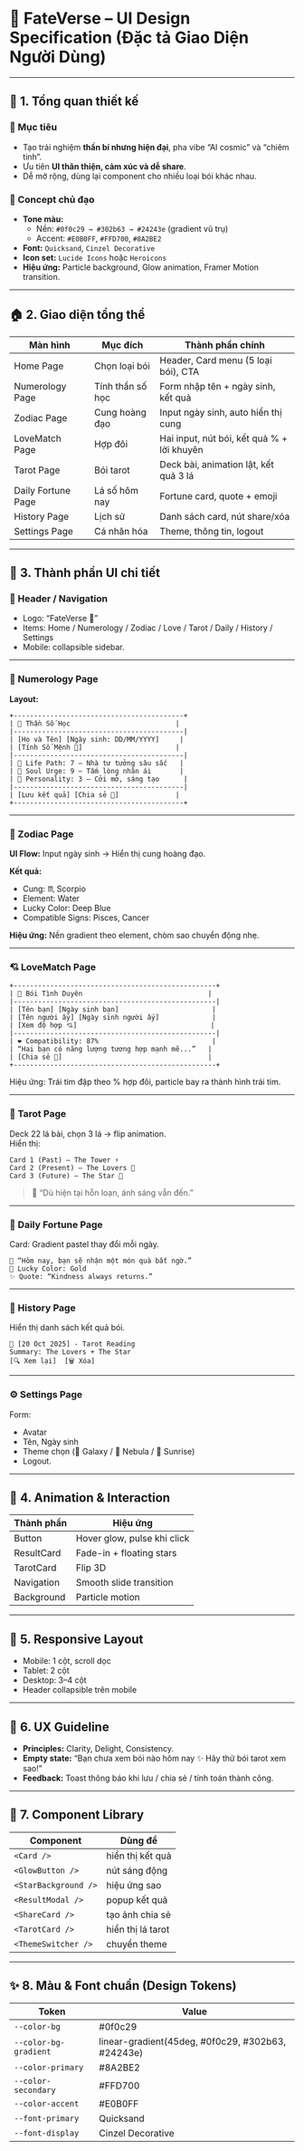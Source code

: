 # 🎨 FateVerse – UI Design Specification (Đặc tả Giao Diện Người Dùng)

---

## 🌌 1. Tổng quan thiết kế

### 🎯 Mục tiêu
- Tạo trải nghiệm **thần bí nhưng hiện đại**, pha vibe “AI cosmic” và “chiêm tinh”.
- Ưu tiên **UI thân thiện, cảm xúc và dễ share**.
- Dễ mở rộng, dùng lại component cho nhiều loại bói khác nhau.

### 💎 Concept chủ đạo
- **Tone màu:**  
  - Nền: `#0f0c29 → #302b63 → #24243e` (gradient vũ trụ)  
  - Accent: `#E0B0FF`, `#FFD700`, `#8A2BE2`
- **Font:** `Quicksand`, `Cinzel Decorative`
- **Icon set:** `Lucide Icons` hoặc `Heroicons`
- **Hiệu ứng:** Particle background, Glow animation, Framer Motion transition.

---

## 🏠 2. Giao diện tổng thể

| Màn hình | Mục đích | Thành phần chính |
|-----------|-----------|------------------|
| Home Page | Chọn loại bói | Header, Card menu (5 loại bói), CTA |
| Numerology Page | Tính thần số học | Form nhập tên + ngày sinh, kết quả |
| Zodiac Page | Cung hoàng đạo | Input ngày sinh, auto hiển thị cung |
| LoveMatch Page | Hợp đôi | Hai input, nút bói, kết quả % + lời khuyên |
| Tarot Page | Bói tarot | Deck bài, animation lật, kết quả 3 lá |
| Daily Fortune Page | Lá số hôm nay | Fortune card, quote + emoji |
| History Page | Lịch sử | Danh sách card, nút share/xóa |
| Settings Page | Cá nhân hóa | Theme, thông tin, logout |

---

## 🧩 3. Thành phần UI chi tiết

### 🧿 Header / Navigation
- Logo: “FateVerse 🔮”
- Items: Home / Numerology / Zodiac / Love / Tarot / Daily / History / Settings
- Mobile: collapsible sidebar.

---

### 🧮 Numerology Page
**Layout:**
```
+------------------------------------------+
| 🔢 Thần Số Học                          |
|------------------------------------------|
| [Họ và Tên] [Ngày sinh: DD/MM/YYYY]     |
| [Tính Số Mệnh 🔮]                       |
|------------------------------------------|
| 🌟 Life Path: 7 – Nhà tư tưởng sâu sắc   |
| 💬 Soul Urge: 9 – Tấm lòng nhân ái       |
| 🧭 Personality: 3 – Cởi mở, sáng tạo      |
|------------------------------------------|
| [Lưu kết quả] [Chia sẻ 🌠]              |
+------------------------------------------+
```

---

### 🌙 Zodiac Page
**UI Flow:** Input ngày sinh → Hiển thị cung hoàng đạo.

**Kết quả:**  
- Cung: ♏ Scorpio  
- Element: Water  
- Lucky Color: Deep Blue  
- Compatible Signs: Pisces, Cancer

**Hiệu ứng:** Nền gradient theo element, chòm sao chuyển động nhẹ.

---

### 💘 LoveMatch Page
```
+--------------------------------------------------+
| 💞 Bói Tình Duyên                               |
|--------------------------------------------------|
| [Tên bạn] [Ngày sinh bạn]                       |
| [Tên người ấy] [Ngày sinh người ấy]             |
| [Xem độ hợp 💘]                                 |
|--------------------------------------------------|
| ❤️ Compatibility: 87%                            |
| “Hai bạn có năng lượng tương hợp mạnh mẽ...”   |
| [Chia sẻ 💌]                                    |
+--------------------------------------------------+
```

Hiệu ứng: Trái tim đập theo % hợp đôi, particle bay ra thành hình trái tim.

---

### 🔮 Tarot Page
Deck 22 lá bài, chọn 3 lá → flip animation.  
Hiển thị:
```
Card 1 (Past) – The Tower ⚡  
Card 2 (Present) – The Lovers 💞  
Card 3 (Future) – The Star 🌟
```
> 💬 “Dù hiện tại hỗn loạn, ánh sáng vẫn đến.”

---

### 🌈 Daily Fortune Page
Card: Gradient pastel thay đổi mỗi ngày.
```
🌟 “Hôm nay, bạn sẽ nhận một món quà bất ngờ.”
🎨 Lucky Color: Gold
✨ Quote: “Kindness always returns.”
```

---

### 📜 History Page
Hiển thị danh sách kết quả bói.
```
📅 [20 Oct 2025] - Tarot Reading
Summary: The Lovers + The Star
[🔍 Xem lại]  [🗑️ Xóa]
```

---

### ⚙️ Settings Page
Form:  
- Avatar  
- Tên, Ngày sinh  
- Theme chọn (💜 Galaxy / 💙 Nebula / 💛 Sunrise)  
- Logout.

---

## 💫 4. Animation & Interaction
| Thành phần | Hiệu ứng |
|-------------|-----------|
| Button | Hover glow, pulse khi click |
| ResultCard | Fade-in + floating stars |
| TarotCard | Flip 3D |
| Navigation | Smooth slide transition |
| Background | Particle motion |

---

## 📱 5. Responsive Layout
- Mobile: 1 cột, scroll dọc
- Tablet: 2 cột
- Desktop: 3–4 cột
- Header collapsible trên mobile

---

## 🧠 6. UX Guideline
- **Principles:** Clarity, Delight, Consistency.  
- **Empty state:** “Bạn chưa xem bói nào hôm nay ✨ Hãy thử bói tarot xem sao!”  
- **Feedback:** Toast thông báo khi lưu / chia sẻ / tính toán thành công.

---

## 🧩 7. Component Library
| Component | Dùng để |
|------------|----------|
| `<Card />` | hiển thị kết quả |
| `<GlowButton />` | nút sáng động |
| `<StarBackground />` | hiệu ứng sao |
| `<ResultModal />` | popup kết quả |
| `<ShareCard />` | tạo ảnh chia sẻ |
| `<TarotCard />` | hiển thị lá tarot |
| `<ThemeSwitcher />` | chuyển theme |

---

## ✨ 8. Màu & Font chuẩn (Design Tokens)
| Token | Value |
|--------|--------|
| `--color-bg` | #0f0c29 |
| `--color-bg-gradient` | linear-gradient(45deg, #0f0c29, #302b63, #24243e) |
| `--color-primary` | #8A2BE2 |
| `--color-secondary` | #FFD700 |
| `--color-accent` | #E0B0FF |
| `--font-primary` | Quicksand |
| `--font-display` | Cinzel Decorative |
